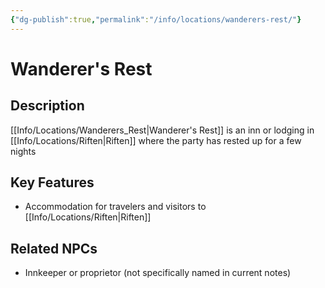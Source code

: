 ```yaml
---
{"dg-publish":true,"permalink":"/info/locations/wanderers-rest/"}
---
```


# Wanderer's Rest

## Description
[[Info/Locations/Wanderers_Rest\|Wanderer's Rest]] is an inn or lodging in [[Info/Locations/Riften\|Riften]] where the party has rested up for a few nights

## Key Features
- Accommodation for travelers and visitors to [[Info/Locations/Riften\|Riften]]

## Related NPCs
- Innkeeper or proprietor (not specifically named in current notes)